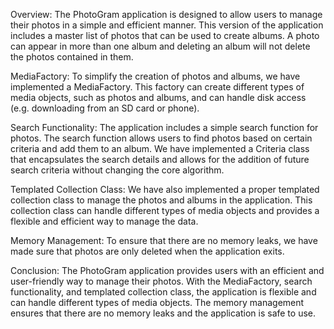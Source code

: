 Overview:
The PhotoGram application is designed to allow users to manage their photos in a simple and efficient manner. This version of the application includes a master list of photos that can be used to create albums. A photo can appear in more than one album and deleting an album will not delete the photos contained in them.

MediaFactory:
To simplify the creation of photos and albums, we have implemented a MediaFactory. This factory can create different types of media objects, such as photos and albums, and can handle disk access (e.g. downloading from an SD card or phone).

Search Functionality:
The application includes a simple search function for photos. The search function allows users to find photos based on certain criteria and add them to an album. We have implemented a Criteria class that encapsulates the search details and allows for the addition of future search criteria without changing the core algorithm.

Templated Collection Class:
We have also implemented a proper templated collection class to manage the photos and albums in the application. This collection class can handle different types of media objects and provides a flexible and efficient way to manage the data.

Memory Management:
To ensure that there are no memory leaks, we have made sure that photos are only deleted when the application exits.

Conclusion:
The PhotoGram application provides users with an efficient and user-friendly way to manage their photos. With the MediaFactory, search functionality, and templated collection class, the application is flexible and can handle different types of media objects. The memory management ensures that there are no memory leaks and the application is safe to use.
